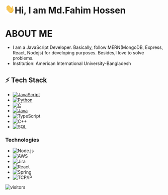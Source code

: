 # <img src="https://raw.githubusercontent.com/ABSphreak/ABSphreak/master/gifs/Hi.gif" width="30px">Hi, I am Md.Fahim Hossen 

# ABOUT ME

* I am a JavaScript Developer. Basically, follow MERN(MongoDB, Express, React, Nodejs) for developing purposes. Besides,I love to solve problems. 
* Institution: American International University-Bangladesh

## ⚡ Tech Stack

* [![JavaScript](https://img.shields.io/badge/-JavaScript-000?&logo=JavaScript&logoColor=ddc508)](https://github.com/adamalston?tab=repositories&q=&type=&language=javascript)
* [![Python](https://img.shields.io/badge/-Python-000?&logo=python)](https://github.com/adamalston?tab=repositories&q=&type=&language=python)
* [![C](https://img.shields.io/badge/-C-000?&logo=C)](https://github.com/adamalston?tab=repositories&q=&type=&language=c)
* [![Java](https://img.shields.io/badge/-Java-000?&logo=Java&logoColor=007396)](https://github.com/adamalston?tab=repositories&q=&type=&language=java)
* ![TypeScript](https://img.shields.io/badge/-TypeScript-000?&logo=TypeScript&logoColor=007ACC)
* ![C++](https://img.shields.io/badge/-C++-000?&logo=c%2b%2b&logoColor=00599C)
* ![SQL](https://img.shields.io/badge/-SQL-000?&logo=MySQL&logoColor=4479A1)


### Technologies

* ![Node.js](https://img.shields.io/badge/-Node.js-000?&logo=node.js)
* ![AWS](https://img.shields.io/badge/-AWS-000?&logo=Amazon-AWS&logoColor=FF9900)
* ![Jira](https://img.shields.io/badge/-Jira-000?&logo=Jira-Software&logoColor=0052CC)
* ![React](https://img.shields.io/badge/-React-000?&logo=React)
* ![Spring](https://img.shields.io/badge/-Spring-000?&logo=Spring)
* ![TCP/IP](https://img.shields.io/badge/-TCP%2FIP-000?&logo=Cisco)

![visitors](https://visitor-badge.glitch.me/badge?page_id=Er0r/Er0r)
